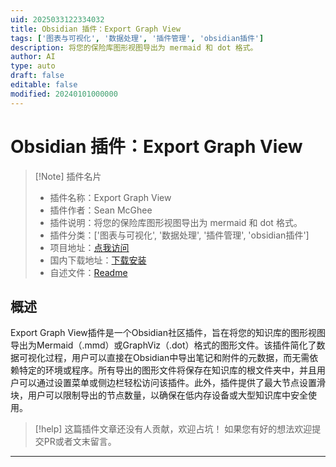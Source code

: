 ```yaml
---
uid: 2025033122334032
title: Obsidian 插件：Export Graph View
tags: ['图表与可视化', '数据处理', '插件管理', 'obsidian插件']
description: 将您的保险库图形视图导出为 mermaid 和 dot 格式。
author: AI
type: auto
draft: false
editable: false
modified: 20240101000000
---
```


# Obsidian 插件：Export Graph View

> [!Note] 插件名片
> - 插件名称：Export Graph View
> - 插件作者：Sean McGhee
> - 插件说明：将您的保险库图形视图导出为 mermaid 和 dot 格式。
> - 插件分类：['图表与可视化', '数据处理', '插件管理', 'obsidian插件']
> - 项目地址：[点我访问](https://github.com/seantiz/obsidian_egv_plugin)
> - 国内下载地址：[下载安装](https://pkmer.cn/products/plugin/pluginMarket/?export-graph-view)
> - 自述文件：[Readme](https://ghproxy.net/https://raw.githubusercontent.com/seantiz/obsidian_egv_plugin/main/README.md)



## 概述

Export Graph View插件是一个Obsidian社区插件，旨在将您的知识库的图形视图导出为Mermaid（.mmd）或GraphViz（.dot）格式的图形文件。该插件简化了数据可视化过程，用户可以直接在Obsidian中导出笔记和附件的元数据，而无需依赖特定的环境或程序。所有导出的图形文件将保存在知识库的根文件夹中，并且用户可以通过设置菜单或侧边栏轻松访问该插件。此外，插件提供了最大节点设置滑块，用户可以限制导出的节点数量，以确保在低内存设备或大型知识库中安全使用。


> [!help] 
> 这篇插件文章还没有人贡献，欢迎占坑！
> 如果您有好的想法欢迎提交PR或者文末留言。
> 

---



